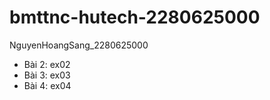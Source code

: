 # bmttnc-hutech-2280625000
NguyenHoangSang_2280625000
- Bài 2: ex02              
- Bài 3: ex03              
- Bài 4: ex04            
